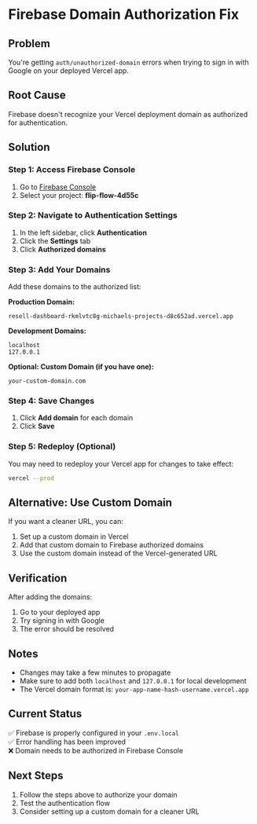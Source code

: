 # Firebase Domain Authorization Fix

## Problem
You're getting `auth/unauthorized-domain` errors when trying to sign in with Google on your deployed Vercel app.

## Root Cause
Firebase doesn't recognize your Vercel deployment domain as authorized for authentication.

## Solution

### Step 1: Access Firebase Console
1. Go to [Firebase Console](https://console.firebase.google.com/)
2. Select your project: **flip-flow-4d55c**

### Step 2: Navigate to Authentication Settings
1. In the left sidebar, click **Authentication**
2. Click the **Settings** tab
3. Click **Authorized domains**

### Step 3: Add Your Domains
Add these domains to the authorized list:

**Production Domain:**
```
resell-dashboard-rkmlvtc8g-michaels-projects-d8c652ad.vercel.app
```

**Development Domains:**
```
localhost
127.0.0.1
```

**Optional: Custom Domain (if you have one):**
```
your-custom-domain.com
```

### Step 4: Save Changes
1. Click **Add domain** for each domain
2. Click **Save** 

### Step 5: Redeploy (Optional)
You may need to redeploy your Vercel app for changes to take effect:
```bash
vercel --prod
```

## Alternative: Use Custom Domain
If you want a cleaner URL, you can:
1. Set up a custom domain in Vercel
2. Add that custom domain to Firebase authorized domains
3. Use the custom domain instead of the Vercel-generated URL

## Verification
After adding the domains:
1. Go to your deployed app
2. Try signing in with Google
3. The error should be resolved

## Notes
- Changes may take a few minutes to propagate
- Make sure to add both `localhost` and `127.0.0.1` for local development
- The Vercel domain format is: `your-app-name-hash-username.vercel.app`

## Current Status
✅ Firebase is properly configured in your `.env.local`  
✅ Error handling has been improved  
❌ Domain needs to be authorized in Firebase Console  

## Next Steps
1. Follow the steps above to authorize your domain
2. Test the authentication flow
3. Consider setting up a custom domain for a cleaner URL 